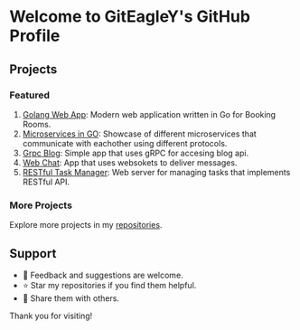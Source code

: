 # Welcome to GitEagleY's GitHub Profile
## Projects

### Featured

1. [Golang Web App](https://github.com/GitEagleY/BookingsWebApp): Modern web application written in Go for Booking Rooms.
2. [Microservices in GO](https://github.com/GitEagleY/Go-Services-Showcase): Showcase of different microservices that communicate with eachother using different protocols.
3. [Grpc Blog](https://github.com/GitEagleY/Grpc-Blog): Simple app that uses gRPC for accesing blog api.
4. [Web Chat](https://github.com/GitEagleY/WebSockets-Chat): App that uses websokets to deliver messages.
5. [RESTful Task Manager](https://github.com/GitEagleY/RESTful-Go): Web server for managing tasks that implements RESTful API.

### More Projects

Explore more projects in my [repositories](https://github.com/GitEagleY?tab=repositories).


## Support

- 💬 Feedback and suggestions are welcome.
- ⭐ Star my repositories if you find them helpful.
- 📣 Share them with others.

Thank you for visiting! 

